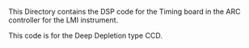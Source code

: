 This Directory contains the DSP code for the Timing board in the ARC controller for the LMI instrument.

This code is for the Deep Depletion type CCD.
